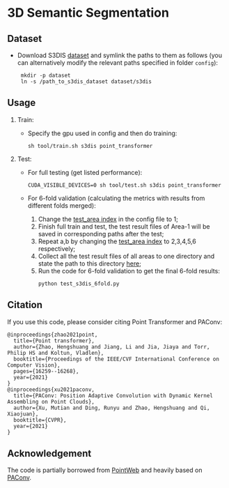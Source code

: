 # 3D Semantic Segmentation

## Dataset
- Download S3DIS [dataset](https://drive.google.com/drive/folders/12wLblskNVBUeryt1xaJTQlIoJac2WehV) and symlink the paths to them as follows (you can alternatively modify the relevant paths specified in folder `config`):
    ```
     mkdir -p dataset
     ln -s /path_to_s3dis_dataset dataset/s3dis
     ```

## Usage

1. Train:

   - Specify the gpu used in config and then do training:

     ```shell
     sh tool/train.sh s3dis point_transformer
     ```

2. Test:

   - For full testing (get listed performance):

     ```shell
     CUDA_VISIBLE_DEVICES=0 sh tool/test.sh s3dis point_transformer
     ```
    
   - For 6-fold validation (calculating the metrics with results from different folds merged): 
     1) Change the [test_area index](https://github.com/POSTECH-CVLab/point-transformer/blob/main/scene_seg/config/s3dis/s3dis_point_transformer.yaml#L7) in the config file to 1;
     2) Finish full train and test, the test result files of Area-1 will be saved in corresponding paths after the test;
     3) Repeat a,b by changing the [test_area index](https://github.com/POSTECH-CVLab/point-transformer/blob/main/scene_seg/config/s3dis/s3dis_point_transformer.yaml#L7) to 2,3,4,5,6 respectively;
     4) Collect all the test result files of all areas to one directory and state the path to this directory [here](https://github.com/POSTECH-CVLab/point-transformer/blob/main/scene_seg/tool/test_s3dis_6fold.py#L52);
     5) Run the code for 6-fold validation to get the final 6-fold results:
        ```shell
        python test_s3dis_6fold.py
        ```
        
    
   
[comment]: <> (5. Visualization: [tensorboardX]&#40;https://github.com/lanpa/tensorboardX&#41; incorporated for better visualization.)

[comment]: <> (   ```shell)

[comment]: <> (   tensorboard --logdir=run1:$EXP1,run2:$EXP2 --port=6789)

[comment]: <> (   ```)


[comment]: <> (6. Other:)

[comment]: <> (   - Video predictions: Youtube [LINK]&#40;&#41;.)


## Citation

If you use this code, please consider citing Point Transformer and PAConv:
```
@inproceedings{zhao2021point,
  title={Point transformer},
  author={Zhao, Hengshuang and Jiang, Li and Jia, Jiaya and Torr, Philip HS and Koltun, Vladlen},
  booktitle={Proceedings of the IEEE/CVF International Conference on Computer Vision},
  pages={16259--16268},
  year={2021}
}
@inproceedings{xu2021paconv,
  title={PAConv: Position Adaptive Convolution with Dynamic Kernel Assembling on Point Clouds},
  author={Xu, Mutian and Ding, Runyu and Zhao, Hengshuang and Qi, Xiaojuan},
  booktitle={CVPR},
  year={2021}
}
```

## Acknowledgement
The code is partially borrowed from [PointWeb](https://github.com/hszhao/PointWeb) and heavily based on [PAConv](https://github.com/CVMI-Lab/PAConv).